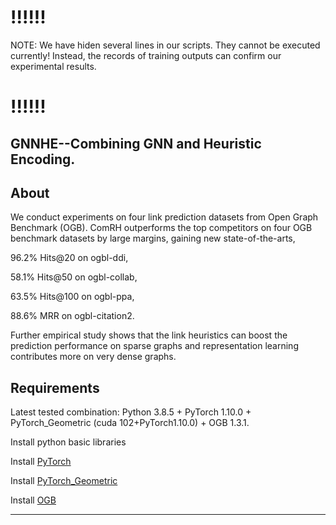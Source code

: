 # !!!!!!
NOTE: We have hiden several lines in our scripts. They cannot be executed currently! Instead, the records of training outputs can confirm our experimental results.
# !!!!!!


## GNNHE--Combining GNN and Heuristic Encoding.


About
-----
We conduct experiments on four link prediction datasets from  Open Graph Benchmark (OGB). ComRH outperforms the top competitors on four OGB benchmark datasets by large margins, gaining new state-of-the-arts, 

96.2\% Hits@20 on ogbl-ddi, 

58.1\% Hits@50 on ogbl-collab, 

63.5\% Hits@100 on ogbl-ppa, 

88.6\% MRR on ogbl-citation2. 

Further empirical study shows that the link heuristics can boost the prediction performance on sparse graphs and representation learning contributes more on very dense graphs.

Requirements
------------

Latest tested combination: Python 3.8.5 + PyTorch 1.10.0 + PyTorch\_Geometric (cuda 102+PyTorch1.10.0) + OGB 1.3.1.

Install python basic libraries 

Install [PyTorch](https://pytorch.org/)

Install [PyTorch\_Geometric](https://pytorch-geometric.readthedocs.io/en/latest/notes/installation.html)

Install [OGB](https://ogb.stanford.edu/docs/home/)

<!-- Usages -->
------
<!-- 
### Contents description

    main_pred.py, utils.py, models.py -->
    






